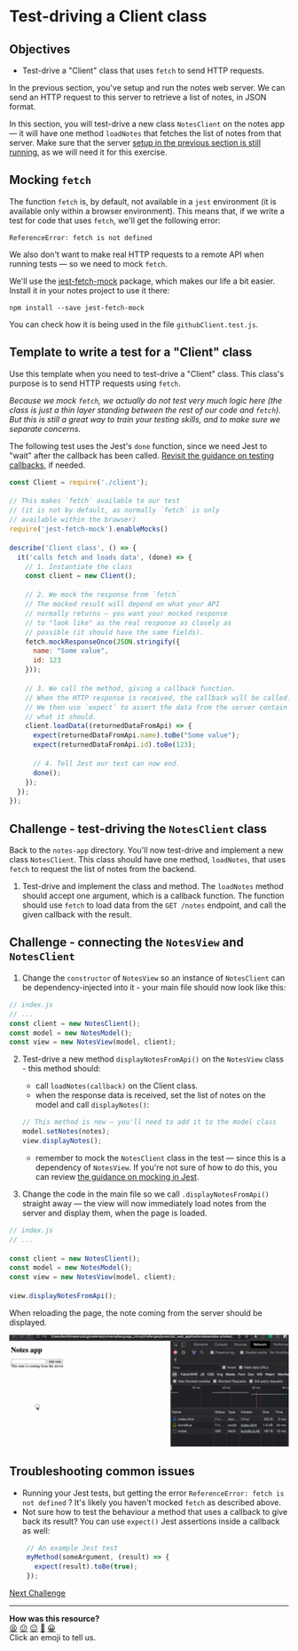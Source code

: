 # Test-driving a Client class

## Objectives

 * Test-drive a "Client" class that uses `fetch` to send HTTP requests.

In the previous section, you've setup and run the notes web server. We can send
an HTTP request to this server to retrieve a list of notes, in JSON format.

In this section, you will test-drive a new class `NotesClient` on the notes app
— it will have one method `loadNotes` that fetches the list of notes from that
server. Make sure that the server [setup in the previous section is still running](./13_connecting_to_server.md#downloading-and-running-the-notes-backend), as we will need it for this exercise.

<!-- OMITTED -->


## Mocking `fetch`

The function `fetch` is, by default, not available in a `jest` environment (it
is available only within a browser environment). This means that, if we write a
test for code that uses `fetch`, we'll get the following error:

```
ReferenceError: fetch is not defined
```

We also don't want to make real HTTP requests to a remote API when running tests
— so we need to mock `fetch`.

We'll use the [jest-fetch-mock](https://www.npmjs.com/package/jest-fetch-mock)
package, which makes our life a bit easier. Install it in your notes project to
use it there:

```
npm install --save jest-fetch-mock
```

You can check how it is being used in the file `githubClient.test.js`.

## Template to write a test for a "Client" class

Use this template when you need to test-drive a "Client" class. This class's
purpose is to send HTTP requests using `fetch`.

*Because we mock `fetch`, we actually do not test very much logic here (the
class is just a thin layer standing between the rest of our code and `fetch`).
But this is still a great way to train your testing skills, and to make sure we
separate concerns.*

The following test uses the Jest's `done` function, since we need Jest to "wait"
after the callback has been called. [Revisit the guidance on testing
callbacks](https://github.com/makersacademy/javascript-fundamentals/blob/main/pills/testing_asynchronous_code.md#testing-callbacks),
if needed.

```js
const Client = require('./client');

// This makes `fetch` available to our test
// (it is not by default, as normally `fetch` is only
// available within the browser)
require('jest-fetch-mock').enableMocks()

describe('Client class', () => {
  it('calls fetch and loads data', (done) => {
    // 1. Instantiate the class
    const client = new Client();

    // 2. We mock the response from `fetch`
    // The mocked result will depend on what your API
    // normally returns — you want your mocked response
    // to "look like" as the real response as closely as
    // possible (it should have the same fields).
    fetch.mockResponseOnce(JSON.stringify({
      name: "Some value",
      id: 123
    }));

    // 3. We call the method, giving a callback function.
    // When the HTTP response is received, the callback will be called.
    // We then use `expect` to assert the data from the server contain
    // what it should.
    client.loadData((returnedDataFromApi) => {
      expect(returnedDataFromApi.name).toBe("Some value");
      expect(returnedDataFromApi.id).toBe(123);

      // 4. Tell Jest our test can now end.
      done();
    });
  });
});
```

## Challenge - test-driving the `NotesClient` class

Back to the `notes-app` directory. You'll now test-drive and implement a new
class `NotesClient`. This class should have one method, `loadNotes`, that uses
`fetch` to request the list of notes from the backend.

1. Test-drive and implement the class and method. The `loadNotes` method should
   accept one argument, which is a callback function. The function should use
   `fetch` to load data from the `GET /notes` endpoint, and call the given
   callback with the result.

## Challenge - connecting the `NotesView` and `NotesClient`

1. Change the `constructor` of `NotesView` so an instance of `NotesClient` can
   be dependency-injected into it - your main file should now look like this: 

```js
// index.js
// ...
const client = new NotesClient();
const model = new NotesModel();
const view = new NotesView(model, client);
```

2. Test-drive a new method `displayNotesFromApi()` on the `NotesView` class -
   this method should:
    * call `loadNotes(callback)` on the Client class.
    * when the response data is received, set the list of notes on the model and
      call `displayNotes()`:
    ```js
    // This method is new — you'll need to add it to the model class
    model.setNotes(notes);
    view.displayNotes();
    ```
    * remember to mock the `NotesClient` class in the test — since this is a
      dependency of `NotesView`. If you're not sure of how to do this, you can
      review [the guidance on mocking in
      Jest](https://github.com/makersacademy/javascript-fundamentals/blob/main/pills/mocking_with_jest.md).

3. Change the code in the main file so we call `.displayNotesFromApi()` straight
   away — the view will now immediately load notes from the server and display
   them, when the page is loaded.

```js
// index.js
// ...

const client = new NotesClient();
const model = new NotesModel();
const view = new NotesView(model, client);

view.displayNotesFromApi();
```

When reloading the page, the note coming from the server should be displayed.

![The list of notes is loaded on the page](resources/notes-fetch-1.gif)

## Troubleshooting common issues

 * Running your Jest tests, but getting the error `ReferenceError: fetch is not
   defined` ? It's likely you haven't mocked `fetch` as described above.
 * Not sure how to test the behaviour a method that uses a callback to give back
   its result? You can use `expect()` Jest assertions inside a callback as well:
   ```js
    // An example Jest test
    myMethod(someArgument, (result) => {
      expect(result).toBe(true);
    });
   ```

[Next Challenge](15_creating_new_note_server.md)

<!-- BEGIN GENERATED SECTION DO NOT EDIT -->

---

**How was this resource?**  
[😫](https://airtable.com/shrUJ3t7KLMqVRFKR?prefill_Repository=makersacademy%2Fjavascript-web-applications&prefill_File=contents%2F14_fetch_notes_from_backend.md&prefill_Sentiment=😫) [😕](https://airtable.com/shrUJ3t7KLMqVRFKR?prefill_Repository=makersacademy%2Fjavascript-web-applications&prefill_File=contents%2F14_fetch_notes_from_backend.md&prefill_Sentiment=😕) [😐](https://airtable.com/shrUJ3t7KLMqVRFKR?prefill_Repository=makersacademy%2Fjavascript-web-applications&prefill_File=contents%2F14_fetch_notes_from_backend.md&prefill_Sentiment=😐) [🙂](https://airtable.com/shrUJ3t7KLMqVRFKR?prefill_Repository=makersacademy%2Fjavascript-web-applications&prefill_File=contents%2F14_fetch_notes_from_backend.md&prefill_Sentiment=🙂) [😀](https://airtable.com/shrUJ3t7KLMqVRFKR?prefill_Repository=makersacademy%2Fjavascript-web-applications&prefill_File=contents%2F14_fetch_notes_from_backend.md&prefill_Sentiment=😀)  
Click an emoji to tell us.

<!-- END GENERATED SECTION DO NOT EDIT -->
